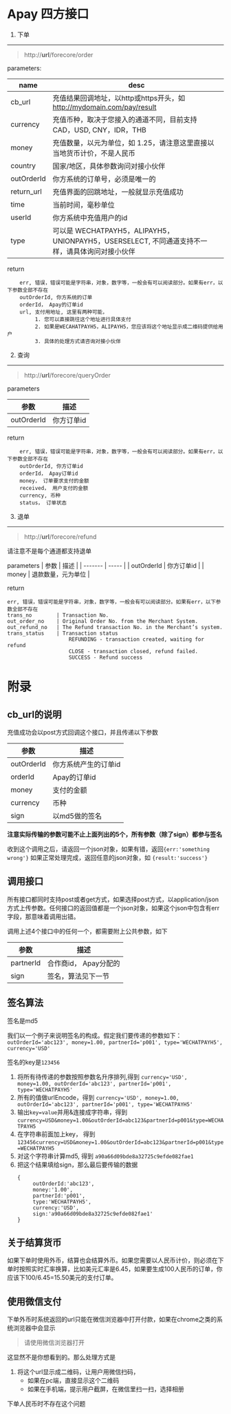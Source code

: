 Apay 四方接口
===========

1. 下单
---------------
>http://**url**/forecore/order

parameters:

| name | desc |
| -------- | ----------------------------------------------- |
| cb_url   | 充值结果回调地址，以http或https开头，如 http://mydomain.com/pay/result |
| currency | 充值币种，取决于您接入的通道不同，目前支持 CAD，USD, CNY，IDR，THB |
| money    | 充值数量，以元为单位，如 1.25，请注意这里直接以当地货币计价，不是人民币 |
| country  | 国家/地区，具体参数询问对接小伙伴 |
| outOrderId 	| 你方系统的订单号，必须是唯一的 |
| return_url 	| 充值界面的回跳地址，一般就显示充值成功 |
| time 	| 当前时间，毫秒单位 |
| userId 	| 你方系统中充值用户的id |
| type 	| 可以是 WECHATPAYH5，ALIPAYH5，UNIONPAYH5，USERSELECT, 不同通道支持不一样，请具体询问对接小伙伴 |

return
```
	err, 错误，错误可能是字符串，对象，数字等，一般会有可以阅读部分。如果有err，以下参数全部不存在
	outOrderId, 你方系统的订单
	orderId， Apay的订单id
	url, 支付用地址, 这里有两种可能，
		 1. 您可以直接跳往这个地址进行具体支付
		 2. 如果是WECAHATPAYH5，ALIPAYH5，您应该将这个地址显示成二维码提供给用户
		 3. 具体的处理方式请咨询对接小伙伴
```

2. 查询
---------------
>http://**url**/forecore/queryOrder

parameters

| 参数 | 描述 |
| ------- | ----- |
| outOrderId | 你方订单id |


return
```
	err, 错误，错误可能是字符串，对象，数字等，一般会有可以阅读部分。如果有err，以下参数全部不存在
	outOrderId, 你方订单id
	orderId， Apay订单id
	money， 订单要求支付的金额
	received， 用户支付的金额
	currency, 币种
	status， 订单状态
```

3. 退单
---------------
>http://**url**/forecore/refund

请注意不是每个通道都支持退单

parameters
| 参数 | 描述 |
| ------- | ----- |
| outOrderId | 你方订单id |
| money | 退款数量，元为单位 |


return
```
err, 错误，错误可能是字符串，对象，数字等，一般会有可以阅读部分。如果有err，以下参数全部不存在
trans_no		| Transaction No.
out_order_no 	| Original Order No. from the Merchant System.
out_refund_no	| The Refund transaction No. in the Merchant’s system.
trans_status	| Transaction status 
					REFUNDING - transaction created, waiting for refund
					CLOSE - transaction closed, refund failed.
					SUCCESS - Refund success
```

附录
===============================
cb_url的说明
-------------------------
充值成功会以post方式回调这个接口，并且传递以下参数

| 参数 | 描述 |
| ------- | ----- |
| outOrderId	| 你方系统产生的订单id |
| orderId		| Apay的订单id |
| money		| 支付的金额 |
| currency	| 币种 |
| sign		| 以md5做的签名 |

 **注意实际传输的参数可能不止上面列出的5个，所有参数（除了sign）都参与签名** 

收到这个调用之后，请返回一个json对象，如果有错，返回``` {err:'something wrong'} ```
如果正常处理完成，返回任意的json对象，如 ``` {result:'success'} ```

调用接口
-------------------------
所有接口都同时支持post或者get方式，如果选择post方式，以application/json方式上传参数。任何接口的返回值都是一个json对象，如果这个json中包含有err字段，那意味着调用出错。

调用上述4个接口中的任何一个，都需要附上公共参数，如下

| 参数 | 描述 |
| ------- | ----- |
partnerId	| 合作商id， Apay分配的
sign		| 签名，算法见下一节

签名算法
-------------------------
签名是md5

我们以一个例子来说明签名的构成。假定我们要传递的参数如下：
```outOrderId='abc123', money=1.00, partnerId='p001', type='WECHATPAYH5', currency='USD'```

签名的key是``` 123456 ```

1. 将所有待传递的参数按照参数名升序排列,得到
   ``` currency='USD', money=1.00, outOrderId='abc123', partnerId='p001', type='WECHATPAYH5'  ```
2. 所有的值做urlEncode，得到
	``` currency='USD', money=1.00, outOrderId='abc123', partnerId='p001', type='WECHATPAYH5'  ```
3. 输出```key=value```并用&连接成字符串，得到
	``` currency=USD&money=1.00&outOrderId=abc123&partnerId=p001&type=WECHATPAYH5 ```
4. 在字符串前面加上key， 得到
	``` 123456currency=USD&money=1.00&outOrderId=abc123&partnerId=p001&type=WECHATPAYH5 ```
5. 对这个字符串计算md5, 得到
   ```a90a66d09bde8a32725c9efde082fae1```
6. 把这个结果填给sign，那么最后要传输的数据
   ```
   {
		outOrderId:'abc123', 
		money:'1.00', 
		partnerId:'p001', 
		type:'WECHATPAYH5', 
		currency:'USD',
		sign:'a90a66d09bde8a32725c9efde082fae1'
   }
   ```

关于结算货币
---------------------------
如果下单时使用外币，结算也会结算外币。如果您需要以人民币计价，则必须在下单时按照实时汇率换算，比如美元汇率是6.45，如果要生成100人民币的订单，你应该下100/6.45=15.50美元的支付订单。


使用微信支付
---------------------------
下单外币时系统返回的url只能在微信浏览器中打开付款，如果在chrome之类的系统浏览器中会显示
> 请使用微信浏览器打开

这显然不是你想看到的。那么处理方式是
1. 将这个url显示成二维码，让用户用微信扫码，
   - 如果在pc端，直接显示这个二维码
   - 如果在手机端，提示用户截屏，在微信里扫一扫，选择相册

下单人民币时不存在这个问题